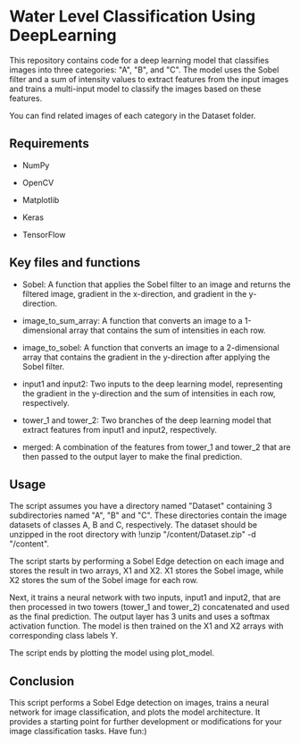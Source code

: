 # Water Level Classification Using DeepLearning

This repository contains code for a deep learning model that classifies images into three categories: "A", "B", and "C". The model uses the Sobel filter and a sum of intensity values to extract features from the input images and trains a multi-input model to classify the images based on these features.

You can find related images of each category in the Dataset folder.
## Requirements

+ NumPy

+ OpenCV

+ Matplotlib

+ Keras

+ TensorFlow

## Key files and functions

+ Sobel: A function that applies the Sobel filter to an image and returns the filtered image, gradient in the x-direction, and gradient in the y-direction.

+ image_to_sum_array: A function that converts an image to a 1-dimensional array that contains the sum of intensities in each row.

+ image_to_sobel: A function that converts an image to a 2-dimensional array that contains the gradient in the y-direction after applying the Sobel filter.

+ input1 and input2: Two inputs to the deep learning model, representing the gradient in the y-direction and the sum of intensities in each row, respectively.

+ tower_1 and tower_2: Two branches of the deep learning model that extract features from input1 and input2, respectively.

+ merged: A combination of the features from tower_1 and tower_2 that are then passed to the output layer to make the final prediction.

## Usage

The script assumes you have a directory named "Dataset" containing 3 subdirectories named "A", "B" and "C". These directories contain the image datasets of classes A, B and C, respectively. The dataset should be unzipped in the root directory with !unzip "/content/Dataset.zip" -d "/content".

The script starts by performing a Sobel Edge detection on each image and stores the result in two arrays, X1 and X2. X1 stores the Sobel image, while X2 stores the sum of the Sobel image for each row.

Next, it trains a neural network with two inputs, input1 and input2, that are then processed in two towers (tower_1 and tower_2) concatenated and used as the final prediction. The output layer has 3 units and uses a softmax activation function. The model is then trained on the X1 and X2 arrays with corresponding class labels Y.

The script ends by plotting the model using plot_model.

## Conclusion

This script performs a Sobel Edge detection on images, trains a neural network for image classification, and plots the model architecture. It provides a starting point for further development or modifications for your image classification tasks.
Have fun:)

